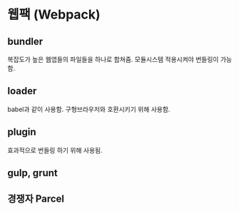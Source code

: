 웹팩 (Webpack)
====

## bundler
복잡도가 높은 웹앱들의 파일들을 하나로 합쳐줌. 모듈시스템 적용시켜야 번들링이 가능함. 

## loader
babel과 같이 사용함. 구형브라우저와 호환시키기 위해 사용함.

## plugin
효과적으로 번들링 하기 위해 사용됨. 

## gulp, grunt
## 경쟁자 Parcel